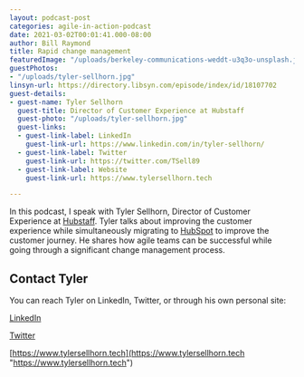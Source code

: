 ```yaml
---
layout: podcast-post
categories: agile-in-action-podcast
date: 2021-03-02T00:01:41.000-08:00
author: Bill Raymond
title: Rapid change management
featuredImage: "/uploads/berkeley-communications-weddt-u3q3o-unsplash.jpg"
guestPhotos:
- "/uploads/tyler-sellhorn.jpg"
linsyn-url: https://directory.libsyn.com/episode/index/id/18107702
guest-details:
- guest-name: Tyler Sellhorn
  guest-title: Director of Customer Experience at Hubstaff
  guest-photo: "/uploads/tyler-sellhorn.jpg"
  guest-links:
  - guest-link-label: LinkedIn
    guest-link-url: https://www.linkedin.com/in/tyler-sellhorn/
  - guest-link-label: Twitter
    guest-link-url: https://twitter.com/TSell89
  - guest-link-label: Website
    guest-link-url: https://www.tylersellhorn.tech

---
```

In this podcast, I speak with Tyler Sellhorn, Director of Customer Experience at [Hubstaff](https://hubstaff.com). Tyler talks about improving the customer experience while simultaneously migrating to [HubSpot](https://www.hubspot.com) to improve the customer journey. He shares how agile teams can be successful while going through a significant change management process.

## Contact Tyler

You can reach Tyler on LinkedIn, Twitter, or through his own personal site:

[LinkedIn](https://www.linkedin.com/in/tyler-sellhorn/)

[Twitter](https://twitter.com/TSell89)

[https://www.tylersellhorn.tech](https://www.tylersellhorn.tech "https://www.tylersellhorn.tech")